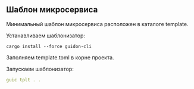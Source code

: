 ## Шаблон микросервиса

Минимальный шаблон микросервиса расположен в каталоге template.

Устанавливаем шаблонизатор:

```
cargo install --force guidon-cli
```

Заполняем template.toml в корне проекта.

Запускаем шаблонизатор:

```yaml
guic tplt . .
```